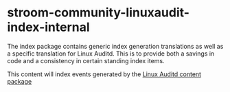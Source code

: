 # stroom-community-linuxaudit-index-internal

The index package contains generic index generation translations as well as a specific translation for Linux Auditd. This is to provide both a savings in code and a consistency in certain standing index items.

This content will index events generated by the [Linux Auditd content package](https://github.com/burnalting/stroom-community-linuxauditd-content)
